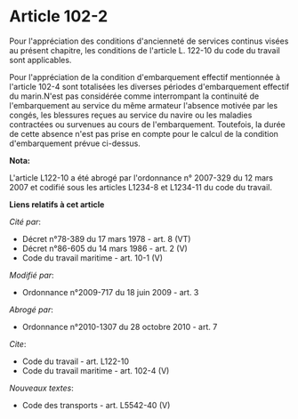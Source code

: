 # Article 102-2

Pour l'appréciation des conditions d'ancienneté de services continus visées au présent chapitre, les conditions de l'article
L. 122-10 du code du travail sont applicables. 

Pour l'appréciation de la condition d'embarquement effectif mentionnée à l'article 102-4 sont totalisées les diverses
périodes d'embarquement effectif du marin.N'est pas considérée comme interrompant la continuité de l'embarquement au service
du même armateur l'absence motivée par les congés, les blessures reçues au service du navire ou les maladies contractées ou
survenues au cours de l'embarquement. Toutefois, la durée de cette absence n'est pas prise en compte pour le calcul de la
condition d'embarquement prévue ci-dessus.

**Nota:**

L'article L122-10 a été abrogé par l'ordonnance n° 2007-329 du 12 mars 2007 et codifié sous les articles L1234-8 et L1234-11
du code du travail.

**Liens relatifs à cet article**

_Cité par_:

  - Décret n°78-389 du 17 mars 1978 - art. 8 (VT)
  - Décret n°86-605 du 14 mars 1986 - art. 2 (V)
  - Code du travail maritime - art. 10-1 (V)

_Modifié par_:

  - Ordonnance n°2009-717 du 18 juin 2009 - art. 3

_Abrogé par_:

  - Ordonnance n°2010-1307 du 28 octobre 2010 - art. 7

_Cite_:

  - Code du travail - art. L122-10
  - Code du travail maritime - art. 102-4 (V)

_Nouveaux textes_:

  - Code des transports - art. L5542-40 (V)
